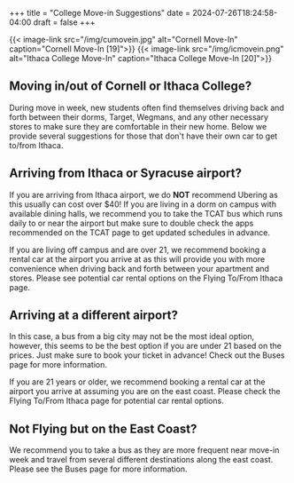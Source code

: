 +++
title = "College Move-in Suggestions"
date = 2024-07-26T18:24:58-04:00
draft = false
+++

{{< image-link src="/img/cumovein.jpg" alt="Cornell Move-In" caption="Cornell Move-In [19]">}}
{{< image-link src="/img/icmovein.png" alt="Ithaca College Move-In" caption="Ithaca College Move-In [20]">}}

## Moving in/out of Cornell or Ithaca College?
During move in week, new students often find themselves driving back and forth between their dorms, Target, Wegmans, and any other necessary stores to make sure they are comfortable in their new home. Below we provide several suggestions for those that don't have their own car to get to/from Ithaca.

## Arriving from Ithaca or Syracuse airport?
If you are arriving from Ithaca airport, we do **NOT** recommend Ubering as this usually can cost over $40! If you are living in a dorm on campus with available dining halls, we recommend you to take the TCAT bus which runs daily to or near the airport but make sure to double check the apps recommended on the TCAT page to get updated schedules in advance. 

If you are living off campus and are over 21, we recommend booking a rental car at the airport you arrive at as this will provide you with more convenience when driving back and forth between your apartment and stores. Please see potential car rental options on the Flying To/From Ithaca page.

## Arriving at a different airport?
In this case, a bus from a big city may not be the most ideal option, however, this seems to be the best option if you are under 21 based on the prices. Just make sure to book your ticket in advance! Check out the Buses page for more information.

If you are 21 years or older, we recommend booking a rental car at the airport you arrive at assuming you are on the east coast. Please check the Flying To/From Ithaca page for potential car rental options.

## Not Flying but on the East Coast?
We recommend you to take a bus as they are more frequent near move-in week and travel from several different destinations along the east coast. Please see the Buses page for more information.